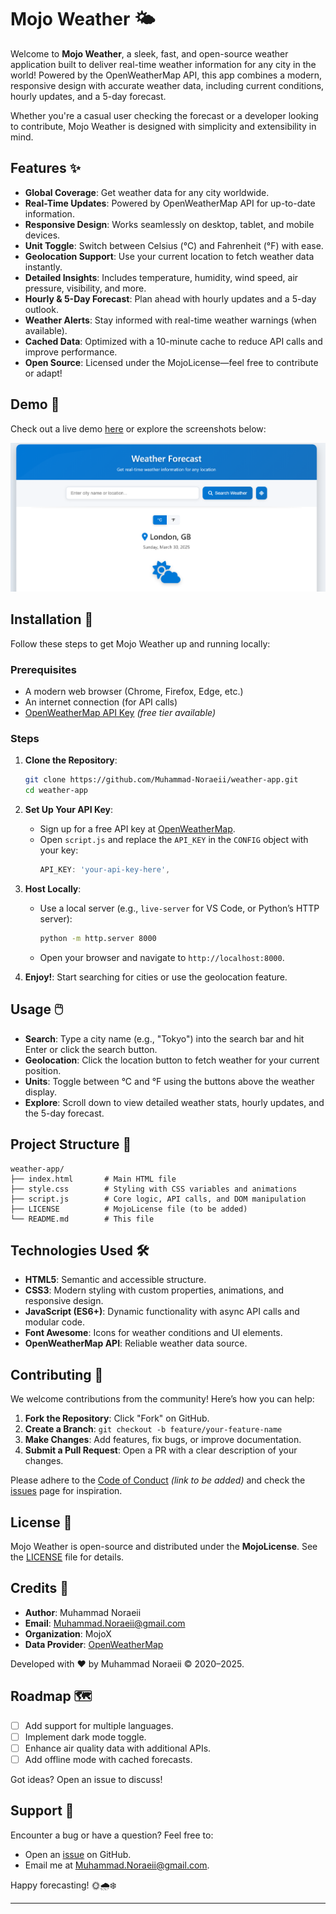 # Mojo Weather 🌤️

Welcome to **Mojo Weather**, a sleek, fast, and open-source weather application built to deliver real-time weather information for any city in the world! Powered by the OpenWeatherMap API, this app combines a modern, responsive design with accurate weather data, including current conditions, hourly updates, and a 5-day forecast.

Whether you're a casual user checking the forecast or a developer looking to contribute, Mojo Weather is designed with simplicity and extensibility in mind.

## Features ✨

- **Global Coverage**: Get weather data for any city worldwide.
- **Real-Time Updates**: Powered by OpenWeatherMap API for up-to-date information.
- **Responsive Design**: Works seamlessly on desktop, tablet, and mobile devices.
- **Unit Toggle**: Switch between Celsius (°C) and Fahrenheit (°F) with ease.
- **Geolocation Support**: Use your current location to fetch weather data instantly.
- **Detailed Insights**: Includes temperature, humidity, wind speed, air pressure, visibility, and more.
- **Hourly & 5-Day Forecast**: Plan ahead with hourly updates and a 5-day outlook.
- **Weather Alerts**: Stay informed with real-time weather warnings (when available).
- **Cached Data**: Optimized with a 10-minute cache to reduce API calls and improve performance.
- **Open Source**: Licensed under the MojoLicense—feel free to contribute or adapt!

## Demo 🎥

Check out a live demo [here](https://mojo-weather.netlify.app/) or explore the screenshots below:

![Mojo Weather Screenshot](scrnsht.PNG)

## Installation 🚀

Follow these steps to get Mojo Weather up and running locally:

### Prerequisites
- A modern web browser (Chrome, Firefox, Edge, etc.)
- An internet connection (for API calls)
- [OpenWeatherMap API Key](https://openweathermap.org/api) *(free tier available)*

### Steps
1. **Clone the Repository**:
   ```bash
   git clone https://github.com/Muhammad-Noraeii/weather-app.git
   cd weather-app
   ```

2. **Set Up Your API Key**:
   - Sign up for a free API key at [OpenWeatherMap](https://openweathermap.org/api).
   - Open `script.js` and replace the `API_KEY` in the `CONFIG` object with your key:
     ```javascript
     API_KEY: 'your-api-key-here',
     ```

3. **Host Locally**:
   - Use a local server (e.g., `live-server` for VS Code, or Python’s HTTP server):
     ```bash
     python -m http.server 8000
     ```
   - Open your browser and navigate to `http://localhost:8000`.

4. **Enjoy!**: Start searching for cities or use the geolocation feature.

## Usage 🖱️

- **Search**: Type a city name (e.g., "Tokyo") into the search bar and hit Enter or click the search button.
- **Geolocation**: Click the location button to fetch weather for your current position.
- **Units**: Toggle between °C and °F using the buttons above the weather display.
- **Explore**: Scroll down to view detailed weather stats, hourly updates, and the 5-day forecast.

## Project Structure 📂

```
weather-app/
├── index.html       # Main HTML file
├── style.css        # Styling with CSS variables and animations
├── script.js        # Core logic, API calls, and DOM manipulation
├── LICENSE          # MojoLicense file (to be added)
└── README.md        # This file
```

## Technologies Used 🛠️

- **HTML5**: Semantic and accessible structure.
- **CSS3**: Modern styling with custom properties, animations, and responsive design.
- **JavaScript (ES6+)**: Dynamic functionality with async API calls and modular code.
- **Font Awesome**: Icons for weather conditions and UI elements.
- **OpenWeatherMap API**: Reliable weather data source.

## Contributing 🤝

We welcome contributions from the community! Here’s how you can help:

1. **Fork the Repository**: Click "Fork" on GitHub.
2. **Create a Branch**: `git checkout -b feature/your-feature-name`
3. **Make Changes**: Add features, fix bugs, or improve documentation.
4. **Submit a Pull Request**: Open a PR with a clear description of your changes.

Please adhere to the [Code of Conduct](#) *(link to be added)* and check the [issues](https://github.com/Muhammad-Noraeii/weather-app/issues) page for inspiration.

## License 📜

Mojo Weather is open-source and distributed under the **MojoLicense**. See the [LICENSE](LICENSE) file for details.

## Credits 🙌

- **Author**: Muhammad Noraeii
- **Email**: [Muhammad.Noraeii@gmail.com](mailto:Muhammad.Noraeii@gmail.com)
- **Organization**: MojoX
- **Data Provider**: [OpenWeatherMap](https://openweathermap.org/)

Developed with ❤️ by Muhammad Noraeii © 2020–2025.

## Roadmap 🗺️

- [ ] Add support for multiple languages.
- [ ] Implement dark mode toggle.
- [ ] Enhance air quality data with additional APIs.
- [ ] Add offline mode with cached forecasts.

Got ideas? Open an issue to discuss!

## Support 💬

Encounter a bug or have a question? Feel free to:
- Open an [issue](https://github.com/Muhammad-Noraeii/weather-app/issues) on GitHub.
- Email me at [Muhammad.Noraeii@gmail.com](mailto:Muhammad.Noraeii@gmail.com).

Happy forecasting! 🌞🌧️❄️

---

